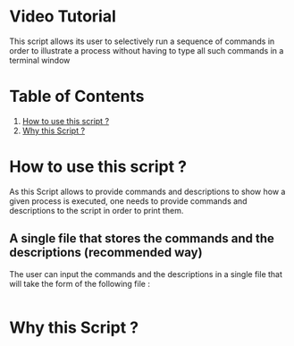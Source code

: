 # Video Tutorial

This script allows its user to selectively run a sequence of commands
in order to illustrate a process without having to type all such commands
in a terminal window

# Table of Contents

1.	[How to use this script ?](#How-to-use-this-script-?)
2.	[Why this Script ?](#Why-this-Script-?)

# How to use this script ?

As this Script allows to provide commands and descriptions to show how a given 
process is executed, one needs to provide commands and descriptions to the script
in order to print them.

## A single file that stores the commands and the descriptions (recommended way)

The user can input the commands and the descriptions in a single file that will 
take the form of the following file :
```txt
```

# Why this Script ?
